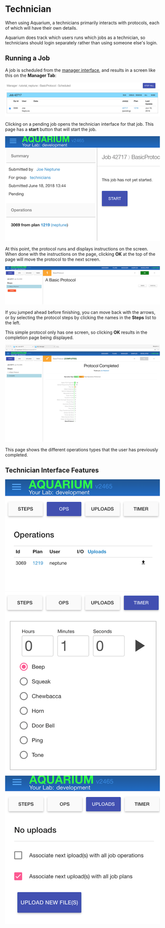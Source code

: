 
# Technician

When using Aquarium, a technicians primarily interacts with protocols, each of which will have their own details.

Aquarium does track which users runs which jobs as a technician, so technicians should login separately rather than using someone else's login.

## Running a Job

A job is scheduled from the <a href='#' onclick="select('Lab Management', 'Managing Jobs')">manager interface</a>,
and results in a screen like this on the **Manager Tab**:

![jobs](docs/technician/images/scheduled-job.png)

Clicking on a pending job opens the technician interface for that job.
This page has a **start** button that will start the job.

![technician-start](docs/technician/images/technician-start.png)

At this point, the protocol runs and displays instructions on the screen.
When done with the instructions on the page, clicking **OK** at the top of the page will move the protocol to the next screen.

![running-job](docs/technician/images/running-job.png)

If you jumped ahead before finishing, you can move back with the arrows, or by selecting the protocol steps by clicking the names in the **Steps** list to the left.

This simple protocol only has one screen, so clicking **OK** results in the completion page being displayed.

![complete run](docs/technician/images/complete-protocol.png)

This page shows the different operations types that the user has previously completed.

## Technician Interface Features

![ops-list](docs/technician/images/ops-list.png)
![timer](docs/technician/images/timer.png)
![uploads-list](docs/technician/images/uploads-list.png)
